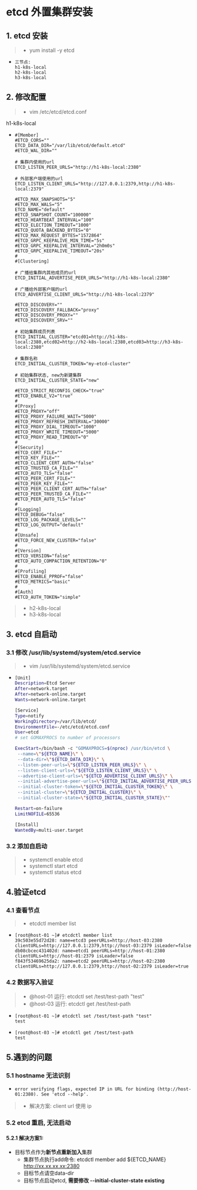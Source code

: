 # etcd 外置集群安装
## 1. etcd 安装
> * yum install -y etcd
  - ```
    三节点:
    h1-k8s-local
    h2-k8s-local
    h3-k8s-local
    ```
## 2. 修改配置
> * vim /etc/etcd/etcd.conf

h1-k8s-local
  - ```properties
    #[Member]
    #ETCD_CORS=""
    ETCD_DATA_DIR="/var/lib/etcd/default.etcd"
    #ETCD_WAL_DIR=""
    
    # 集群内使用的url
    ETCD_LISTEN_PEER_URLS="http://h1-k8s-local:2380"
    
    # 外部客户端使用的url
    ETCD_LISTEN_CLIENT_URLS="http://127.0.0.1:2379,http://h1-k8s-local:2379"
    
    #ETCD_MAX_SNAPSHOTS="5"
    #ETCD_MAX_WALS="5"
    ETCD_NAME="default"
    #ETCD_SNAPSHOT_COUNT="100000"
    #ETCD_HEARTBEAT_INTERVAL="100"
    #ETCD_ELECTION_TIMEOUT="1000"
    #ETCD_QUOTA_BACKEND_BYTES="0"
    #ETCD_MAX_REQUEST_BYTES="1572864"
    #ETCD_GRPC_KEEPALIVE_MIN_TIME="5s"
    #ETCD_GRPC_KEEPALIVE_INTERVAL="2h0m0s"
    #ETCD_GRPC_KEEPALIVE_TIMEOUT="20s"
    #
    #[Clustering]
    
    # 广播给集群内其他成员的url
    ETCD_INITIAL_ADVERTISE_PEER_URLS="http://h1-k8s-local:2380"
    
    # 广播给外部客户端的url
    ETCD_ADVERTISE_CLIENT_URLS="http://h1-k8s-local:2379"
    
    #ETCD_DISCOVERY=""
    #ETCD_DISCOVERY_FALLBACK="proxy"
    #ETCD_DISCOVERY_PROXY=""
    #ETCD_DISCOVERY_SRV=""
    
    # 初始集群成员列表
    ETCD_INITIAL_CLUSTER="etcd01=http://h1-k8s-local:2380,etcd02=http://h2-k8s-local:2380,etcd03=http://h3-k8s-local:2380"
    
    # 集群名称
    ETCD_INITIAL_CLUSTER_TOKEN="my-etcd-cluster"
    
    # 初始集群状态, new为新建集群
    ETCD_INITIAL_CLUSTER_STATE="new"
    
    #ETCD_STRICT_RECONFIG_CHECK="true"
    #ETCD_ENABLE_V2="true"
    #
    #[Proxy]
    #ETCD_PROXY="off"
    #ETCD_PROXY_FAILURE_WAIT="5000"
    #ETCD_PROXY_REFRESH_INTERVAL="30000"
    #ETCD_PROXY_DIAL_TIMEOUT="1000"
    #ETCD_PROXY_WRITE_TIMEOUT="5000"
    #ETCD_PROXY_READ_TIMEOUT="0"
    #
    #[Security]
    #ETCD_CERT_FILE=""
    #ETCD_KEY_FILE=""
    #ETCD_CLIENT_CERT_AUTH="false"
    #ETCD_TRUSTED_CA_FILE=""
    #ETCD_AUTO_TLS="false"
    #ETCD_PEER_CERT_FILE=""
    #ETCD_PEER_KEY_FILE=""
    #ETCD_PEER_CLIENT_CERT_AUTH="false"
    #ETCD_PEER_TRUSTED_CA_FILE=""
    #ETCD_PEER_AUTO_TLS="false"
    #
    #[Logging]
    #ETCD_DEBUG="false"
    #ETCD_LOG_PACKAGE_LEVELS=""
    #ETCD_LOG_OUTPUT="default"
    #
    #[Unsafe]
    #ETCD_FORCE_NEW_CLUSTER="false"
    #
    #[Version]
    #ETCD_VERSION="false"
    #ETCD_AUTO_COMPACTION_RETENTION="0"
    #
    #[Profiling]
    #ETCD_ENABLE_PPROF="false"
    #ETCD_METRICS="basic"
    #
    #[Auth]
    #ETCD_AUTH_TOKEN="simple"
    ```

> * h2-k8s-local
> * h3-k8s-local

## 3. etcd  自启动
### 3.1 修改 /usr/lib/systemd/system/etcd.service
> * vim /usr/lib/systemd/system/etcd.service

  - ```bash
    [Unit]
    Description=Etcd Server
    After=network.target
    After=network-online.target
    Wants=network-online.target
    
    [Service]
    Type=notify
    WorkingDirectory=/var/lib/etcd/
    EnvironmentFile=-/etc/etcd/etcd.conf
    User=etcd
    # set GOMAXPROCS to number of processors
    
    ExecStart=/bin/bash -c "GOMAXPROCS=$(nproc) /usr/bin/etcd \
     --name=\"${ETCD_NAME}\" \
     --data-dir=\"${ETCD_DATA_DIR}\" \
     --listen-peer-urls=\"${ETCD_LISTEN_PEER_URLS}\" \
     --listen-client-urls=\"${ETCD_LISTEN_CLIENT_URLS}\" \
     --advertise-client-urls=\"${ETCD_ADVERTISE_CLIENT_URLS}\" \
     --initial-advertise-peer-urls=\"${ETCD_INITIAL_ADVERTISE_PEER_URLS}\" \
     --initial-cluster-token=\"${ETCD_INITIAL_CLUSTER_TOKEN}\" \
     --initial-cluster=\"${ETCD_INITIAL_CLUSTER}\" \
     --initial-cluster-state=\"${ETCD_INITIAL_CLUSTER_STATE}\""
    
    Restart=on-failure
    LimitNOFILE=65536
    
    [Install]
    WantedBy=multi-user.target
    ```
### 3.2 添加自启动
> * systemctl enable etcd
> * systemctl start etcd
> * systemctl status etcd

## 4.验证etcd
### 4.1 查看节点
> * etcdctl member list
  - ```text
    [root@host-01 ~]# etcdctl member list
    39c503e55d72d28: name=etcd3 peerURLs=http://host-03:2380 clientURLs=http://127.0.0.1:2379,http://host-03:2379 isLeader=false
    db08cbcec431402d: name=etcd1 peerURLs=http://host-01:2380 clientURLs=http://host-01:2379 isLeader=false
    f843f53469625da2: name=etcd2 peerURLs=http://host-02:2380 clientURLs=http://127.0.0.1:2379,http://host-02:2379 isLeader=true
    ```
### 4.2 数据写入验证
> * @host-01 运行: etcdctl set /test/test-path "test"
> * @host-03 运行: etcdctl get /test/test-path
  - ```text
    [root@host-01 ~]# etcdctl set /test/test-path "test"
    test
    ```
  - ```text
    [root@host-03 ~]# etcdctl get /test/test-path 
    test
    ```

## 5.遇到的问题
### 5.1 hostname 无法识别
  - ```text
    error verifying flags, expected IP in URL for binding (http://host-01:2380). See 'etcd --help'.
    ```
> * 解决方案: client url 使用 ip

### 5.2 etcd 重启, 无法启动
#### 5.2.1 解决方案1:
- 目标节点作为**新节点重新加入**集群
    - 集群节点执行add命令: etcdctl member add ${ETCD_NAME} http://xx.xx.xx.xx:2380
    - 目标节点请空data-dir
    - 目标节点启动etcd, **需要修改 --initial-cluster-state existing**
